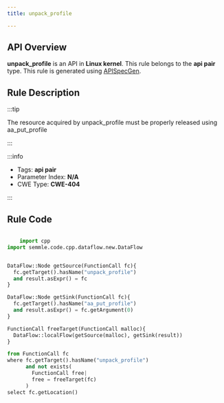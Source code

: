 ```yaml
---
title: unpack_profile

---
```



## API Overview
**unpack_profile** is an API in **Linux kernel**. This rule belongs to the **api pair** type. This rule is generated using [APISpecGen](../../tools/APISpecGen).
## Rule Description

:::tip

The resource acquired by unpack_profile must be properly released using aa_put_profile

:::

:::info

- Tags: **api pair**
- Parameter Index: **N/A**
- CWE Type: **CWE-404**

:::

## Rule Code
```python

    import cpp
import semmle.code.cpp.dataflow.new.DataFlow


DataFlow::Node getSource(FunctionCall fc){
  fc.getTarget().hasName("unpack_profile")
  and result.asExpr() = fc
}

DataFlow::Node getSink(FunctionCall fc){
  fc.getTarget().hasName("aa_put_profile")
  and result.asExpr() = fc.getArgument(0)
}

FunctionCall freeTarget(FunctionCall malloc){
  DataFlow::localFlow(getSource(malloc), getSink(result))
}

from FunctionCall fc
where fc.getTarget().hasName("unpack_profile")
      and not exists(
        FunctionCall free| 
        free = freeTarget(fc)
      )
select fc.getLocation()

    
```